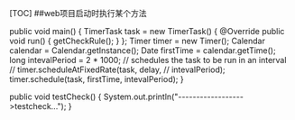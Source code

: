 [TOC]
##web项目启动时执行某个方法

public void main() {
    TimerTask task = new TimerTask() {
      @Override
      public void run() {
        getCheckRule();
      }
    };
    Timer timer = new Timer();
    Calendar calendar = Calendar.getInstance();
    Date firstTime = calendar.getTime();
    long intevalPeriod = 2 * 1000;
    // schedules the task to be run in an interval
    // timer.scheduleAtFixedRate(task, delay,
    // intevalPeriod);
    timer.schedule(task, firstTime, intevalPeriod);
  }

  public void testCheck() {
    System.out.println("------------------>testcheck...");
  }
